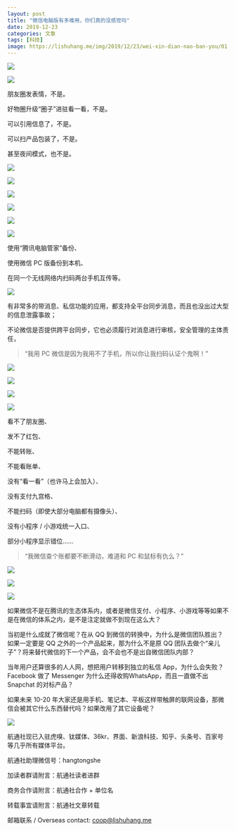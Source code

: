 ```yaml
---
layout: post
title: "微信电脑版有多难用，你们真的没感觉吗"
date: 2019-12-23
categories: 文章
tags: [科技]
image: https://lishuhang.me/img/2019/12/23/wei-xin-dian-nao-ban-you/01.png
---
```


![](https://lishuhang.me/img/2019/12/23/wei-xin-dian-nao-ban-you/01.png)

![](https://lishuhang.me/img/2019/12/23/wei-xin-dian-nao-ban-you/02.png)

朋友圈发表情，不是。

好物圈升级“圈子”进驻看一看，不是。

可以引用信息了，不是。

可以扫产品包装了，不是。

甚至夜间模式，也不是。

![](https://lishuhang.me/img/2019/12/23/wei-xin-dian-nao-ban-you/03.png)

![](https://lishuhang.me/img/2019/12/23/wei-xin-dian-nao-ban-you/04.png)

![](https://lishuhang.me/img/2019/12/23/wei-xin-dian-nao-ban-you/05.png)

![](https://lishuhang.me/img/2019/12/23/wei-xin-dian-nao-ban-you/06.png)

![](https://lishuhang.me/img/2019/12/23/wei-xin-dian-nao-ban-you/07.png)

![](https://lishuhang.me/img/2019/12/23/wei-xin-dian-nao-ban-you/08.png)

使用“腾讯电脑管家”备份、

使用微信 PC 版备份到本机、

在同一个无线网络内扫码两台手机互传等。

![](https://lishuhang.me/img/2019/12/23/wei-xin-dian-nao-ban-you/09.png)

有非常多的带消息、私信功能的应用，都支持全平台同步消息，而且也没出过大型的信息泄露事故；

不论微信是否提供跨平台同步，它也必须履行对消息进行审核，安全管理的主体责任，

> “我用 PC 微信是因为我用不了手机，所以你让我扫码认证个鬼啊！”

![](https://lishuhang.me/img/2019/12/23/wei-xin-dian-nao-ban-you/10.jpg)

![](https://lishuhang.me/img/2019/12/23/wei-xin-dian-nao-ban-you/11.png)

![](https://lishuhang.me/img/2019/12/23/wei-xin-dian-nao-ban-you/12.png)

![](https://lishuhang.me/img/2019/12/23/wei-xin-dian-nao-ban-you/13.jpg)

看不了朋友圈、

发不了红包、

不能转账、

不能看账单、

没有“看一看”（也许马上会加入）、

没有支付九宫格、

不能扫码（即使大部分电脑都有摄像头）、

没有小程序 / 小游戏统一入口、

部分小程序显示错位……

> “我微信查个账都要不断滑动，难道和 PC 和鼠标有仇么？”

![](https://lishuhang.me/img/2019/12/23/wei-xin-dian-nao-ban-you/14.png)

![](https://lishuhang.me/img/2019/12/23/wei-xin-dian-nao-ban-you/15.png)

![](https://lishuhang.me/img/2019/12/23/wei-xin-dian-nao-ban-you/16.png)

如果微信不是在腾讯的生态体系内，或者是微信支付、小程序、小游戏等等如果不是在微信的体系之内，是不是注定就做不到现在这么大？

当初是什么成就了微信呢？在从 QQ 到微信的转换中，为什么是微信团队胜出？如果一定要是 QQ 之外的一个产品起来，那为什么不是原 QQ 团队去做个“亲儿子”？将来替代微信的下一个产品，会不会也不是出自微信团队内部？

当年用户还算很多的人人网，想把用户转移到独立的私信 App，为什么会失败？Facebook 做了 Messenger 为什么还得收购WhatsApp，而且一直做不出 Snapchat 的对标产品？

如果未来 10-20 年大家还是用手机、笔记本、平板这样带触屏的联网设备，那微信会被其它什么东西替代吗？如果改用了其它设备呢？

![](https://lishuhang.me/img/2019/12/23/wei-xin-dian-nao-ban-you/17.png)

航通社现已入驻虎嗅、钛媒体、36kr、界面、新浪科技、知乎、头条号、百家号等几乎所有媒体平台。

航通社助理微信号：hangtongshe

加读者群请附言：航通社读者进群

商务合作请附言：航通社合作 + 单位名

转载事宜请附言：航通社文章转载

邮箱联系 / Overseas contact: coop@lishuhang.me